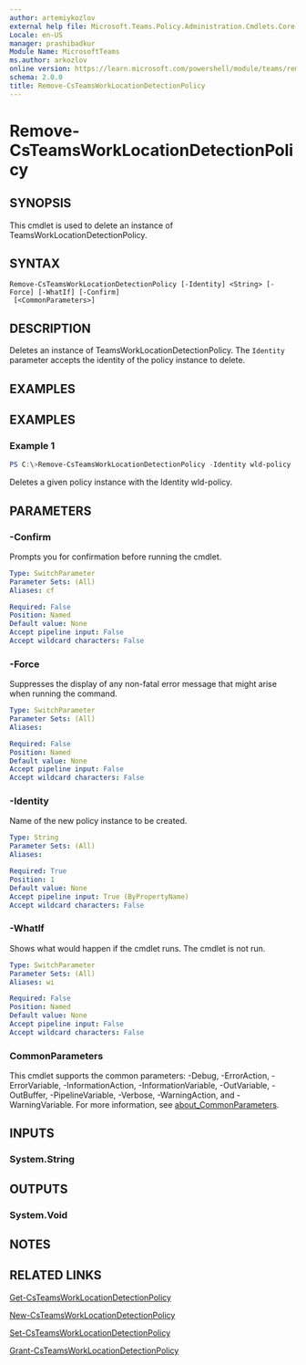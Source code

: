 ```yaml
---
author: artemiykozlov
external help file: Microsoft.Teams.Policy.Administration.Cmdlets.Core.dll-Help.xml
Locale: en-US
manager: prashibadkur
Module Name: MicrosoftTeams
ms.author: arkozlov
online version: https://learn.microsoft.com/powershell/module/teams/remove-csteamsworklocationdetectionpolicy
schema: 2.0.0
title: Remove-CsTeamsWorkLocationDetectionPolicy
---
```


# Remove-CsTeamsWorkLocationDetectionPolicy

## SYNOPSIS
This cmdlet is used to delete an instance of TeamsWorkLocationDetectionPolicy.

## SYNTAX

```
Remove-CsTeamsWorkLocationDetectionPolicy [-Identity] <String> [-Force] [-WhatIf] [-Confirm]
 [<CommonParameters>]
```

## DESCRIPTION
Deletes an instance of TeamsWorkLocationDetectionPolicy. The `Identity` parameter accepts the identity of the policy instance to delete.

## EXAMPLES

## EXAMPLES

### Example 1
```powershell
PS C:\>Remove-CsTeamsWorkLocationDetectionPolicy -Identity wld-policy
```

Deletes a given policy instance with the Identity wld-policy.

## PARAMETERS

### -Confirm
Prompts you for confirmation before running the cmdlet.

```yaml
Type: SwitchParameter
Parameter Sets: (All)
Aliases: cf

Required: False
Position: Named
Default value: None
Accept pipeline input: False
Accept wildcard characters: False
```

### -Force
Suppresses the display of any non-fatal error message that might arise when running the command.

```yaml
Type: SwitchParameter
Parameter Sets: (All)
Aliases:

Required: False
Position: Named
Default value: None
Accept pipeline input: False
Accept wildcard characters: False
```

### -Identity
Name of the new policy instance to be created.

```yaml
Type: String
Parameter Sets: (All)
Aliases:

Required: True
Position: 1
Default value: None
Accept pipeline input: True (ByPropertyName)
Accept wildcard characters: False
```

### -WhatIf
Shows what would happen if the cmdlet runs.
The cmdlet is not run.

```yaml
Type: SwitchParameter
Parameter Sets: (All)
Aliases: wi

Required: False
Position: Named
Default value: None
Accept pipeline input: False
Accept wildcard characters: False
```

### CommonParameters
This cmdlet supports the common parameters: -Debug, -ErrorAction, -ErrorVariable, -InformationAction, -InformationVariable, -OutVariable, -OutBuffer, -PipelineVariable, -Verbose, -WarningAction, and -WarningVariable. For more information, see [about_CommonParameters](http://go.microsoft.com/fwlink/?LinkID=113216).

## INPUTS

### System.String

## OUTPUTS

### System.Void

## NOTES

## RELATED LINKS
[Get-CsTeamsWorkLocationDetectionPolicy](https://learn.microsoft.com/powershell/module/teams/get-csteamsworklocationdetectionpolicy)

[New-CsTeamsWorkLocationDetectionPolicy](https://learn.microsoft.com/powershell/module/teams/new-csteamsworklocationdetectionpolicy)

[Set-CsTeamsWorkLocationDetectionPolicy](https://learn.microsoft.com/powershell/module/teams/set-csteamsworklocationdetectionpolicy)

[Grant-CsTeamsWorkLocationDetectionPolicy](https://learn.microsoft.com/powershell/module/teams/grant-csteamsworklocationdetectionpolicy)
